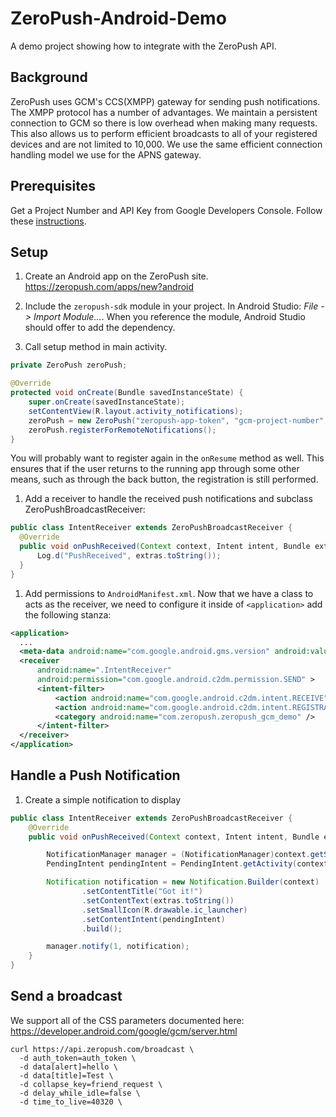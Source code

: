 ZeroPush-Android-Demo
=====================

A demo project showing how to integrate with the ZeroPush API.

Background
---

ZeroPush uses GCM's CCS(XMPP) gateway for sending push notifications. The XMPP
protocol has a number of advantages. We maintain a persistent connection to GCM
so there is low overhead when making many requests.  This also allows us to
perform efficient broadcasts to all of your registered devices and are not
limited to 10,000.
We use the same efficient connection handling model we use for the APNS gateway.

Prerequisites
---

Get a Project Number and API Key from Google Developers Console. Follow these
[instructions](http://developer.android.com/google/gcm/gs.html).

Setup
---

1. Create an Android app on the ZeroPush site. https://zeropush.com/apps/new?android

1. Include the `zeropush-sdk` module in your project. In Android Studio:
  *File -> Import Module...*. When you reference the module, Android Studio should
  offer to add the dependency.

1. Call setup method in main activity.
  ```java
  private ZeroPush zeroPush;

  @Override
  protected void onCreate(Bundle savedInstanceState) {
      super.onCreate(savedInstanceState);
      setContentView(R.layout.activity_notifications);
      zeroPush = new ZeroPush("zeropush-app-token", "gcm-project-number", this);
      zeroPush.registerForRemoteNotifications();
  }
  ```

  You will probably want to register again in the `onResume` method as
  well. This ensures that if the user returns to the running app through some other
  means, such as through the back button, the registration is still performed.

1. Add a receiver to handle the received push notifications and subclass ZeroPushBroadcastReceiver:
  ```java
  public class IntentReceiver extends ZeroPushBroadcastReceiver {
    @Override
    public void onPushReceived(Context context, Intent intent, Bundle extras) {
        Log.d("PushReceived", extras.toString());
    }
  }
  ```


1. Add permissions to `AndroidManifest.xml`. Now that we have a class to acts
   as the receiver, we need to configure it inside of `<application>` add the following stanza:
  ```xml
  <application>
    ...
    <meta-data android:name="com.google.android.gms.version" android:value="@integer/google_play_services_version" />
    <receiver
        android:name=".IntentReceiver"
        android:permission="com.google.android.c2dm.permission.SEND" >
        <intent-filter>
            <action android:name="com.google.android.c2dm.intent.RECEIVE" />
            <action android:name="com.google.android.c2dm.intent.REGISTRATION" />
            <category android:name="com.zeropush.zeropush_gcm_demo" />
        </intent-filter>
    </receiver>
  </application>
  ```

Handle a Push Notification
---

1. Create a simple notification to display
  ```java
  public class IntentReceiver extends ZeroPushBroadcastReceiver {
      @Override
      public void onPushReceived(Context context, Intent intent, Bundle extras) {

          NotificationManager manager = (NotificationManager)context.getSystemService(Context.NOTIFICATION_SERVICE);
          PendingIntent pendingIntent = PendingIntent.getActivity(context, 0, new Intent(context, Notifications.class), 0);

          Notification notification = new Notification.Builder(context)
                  .setContentTitle("Got it!")
                  .setContentText(extras.toString())
                  .setSmallIcon(R.drawable.ic_launcher)
                  .setContentIntent(pendingIntent)
                  .build();

          manager.notify(1, notification);
      }
  }

  ```


Send a broadcast
---

We support all of the CSS parameters documented here: https://developer.android.com/google/gcm/server.html

```shell
curl https://api.zeropush.com/broadcast \
  -d auth_token=auth_token \
  -d data[alert]=hello \
  -d data[title]=Test \
  -d collapse_key=friend_request \
  -d delay_while_idle=false \
  -d time_to_live=40320 \
```

